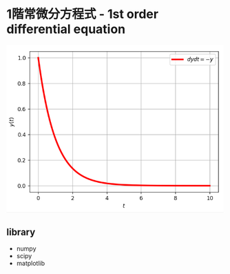 # 1階常微分方程式 - 1st order differential equation
![image](/assets/スクリーンショット%202025-03-08%20005343.png)

## library
- numpy
- scipy
- matplotlib